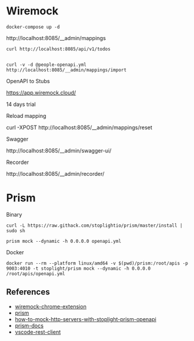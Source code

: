 # Wiremock


    docker-compose up -d

http://localhost:8085/__admin/mappings


    curl http://localhost:8085/api/v1/todos


    curl -v -d @people-openapi.yml http://localhost:8085/__admin/mappings/import


OpenAPI to Stubs

https://app.wiremock.cloud/

14 days trial

Reload mapping

curl -XPOST http://localhost:8085/__admin/mappings/reset

Swagger

http://localhost:8085/__admin/swagger-ui/

Recorder

http://localhost:8085/__admin/recorder/

# Prism

Binary

    curl -L https://raw.githack.com/stoplightio/prism/master/install | sudo sh

    prism mock --dynamic -h 0.0.0.0 openapi.yml

Docker

    docker run --rm --platform linux/amd64 -v $(pwd)/prism:/root/apis -p 9003:4010 -t stoplight/prism mock --dynamic -h 0.0.0.0 /root/apis/openapi.yml

## References

* [wiremock-chrome-extension](https://www.mwtestconsultancy.co.uk/wiremock-chrome-extension)
* [prism](https://docs.stoplight.io/docs/prism/cfa6f7191e544-errors)
* [how-to-mock-http-servers-with-stoplight-prism-openapi](https://11sigma.com/blog/2019/10/11/how-to-mock-http-servers-with-stoplight-prism-openapi)
* [prism-docs](https://docs.stoplight.io/docs/prism)
* [vscode-rest-client](https://marketplace.visualstudio.com/items?itemName=humao.rest-client)